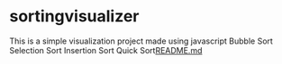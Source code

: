 # sortingvisualizer
This is a simple visualization project made using javascript
Bubble Sort
Selection Sort
Insertion Sort
Quick Sort[README.md](https://github.com/SURESH2218/sortingvisualizer/files/10140177/README.md)


